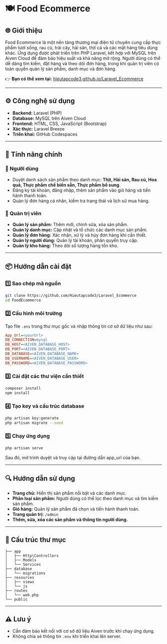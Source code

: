 # 🍽️ Food Ecommerce  
## 🌐 Giới thiệu  
Food Ecommerce là một nền tảng thương mại điện tử chuyên cung cấp thực phẩm tươi sống, rau củ, trái cây, hải sản, thịt cá và các mặt hàng tiêu dùng khác. Ứng dụng được phát triển trên PHP Laravel, kết hợp với MySQL trên Aiven Cloud để đảm bảo hiệu suất và khả năng mở rộng. Người dùng có thể dễ dàng tìm kiếm, đặt hàng và theo dõi đơn hàng, trong khi quản trị viên có toàn quyền quản lý sản phẩm, danh mục và đơn hàng.  

👉 **Bạn có thể xem tại:** [hieutapcode3.github.io/Laravel_Ecommerce](https://hieutapcode3.github.io/Laravel_Ecommerce/)  

---

## ⚙️ Công nghệ sử dụng  
- **Backend:** Laravel (PHP)  
- **Database:** MySQL trên Aiven Cloud  
- **Frontend:** HTML, CSS, JavaScript (Bootstrap)  
- **Xác thực:** Laravel Breeze  
- **Triển khai:** GitHub Codespaces  

---

## 🚀 Tính năng chính  

### 🛒 Người dùng  
- Duyệt danh sách sản phẩm theo danh mục: **Thịt, Hải sản, Rau củ, Hoa quả, Thực phẩm chế biến sẵn, Thực phẩm bổ sung**.  
- Đăng ký tài khoản, đăng nhập, thêm sản phẩm vào giỏ hàng và tiến hành thanh toán.  
- Quản lý đơn hàng cá nhân, kiểm tra trạng thái và lịch sử mua hàng.  

### 🔧 Quản trị viên  
- **Quản lý sản phẩm:** Thêm mới, chỉnh sửa, xóa sản phẩm.  
- **Quản lý danh mục:** Cập nhật và tổ chức các danh mục sản phẩm.  
- **Quản lý đơn hàng:** Xác nhận, xử lý và hủy đơn hàng khi cần thiết.  
- **Quản lý người dùng:** Quản lý tài khoản, phân quyền truy cập.  
- **Quản lý kho hàng:** Theo dõi số lượng hàng tồn kho.  

---

## 📦 Hướng dẫn cài đặt  

### 1️⃣ **Sao chép mã nguồn**  
```sh  
git clone https://github.com/Hieutapcode3/Laravel_Ecommerce  
cd FoodEcommerce  
```

### 2️⃣ **Cấu hình môi trường**  
Tạo file `.env` trong thư mục gốc và nhập thông tin cơ sở dữ liệu như sau:  
```ini  
App_Url=<yourUrl>
DB_CONNECTION=mysql  
DB_HOST=<AIVEN_DATABASE_HOST>  
DB_PORT=<AIVEN_DATABASE_PORT>  
DB_DATABASE=<AIVEN_DATABASE_NAME>  
DB_USERNAME=<AIVEN_DATABASE_USER>  
DB_PASSWORD=<AIVEN_DATABASE_PASSWORD>  
```

### 3️⃣ **Cài đặt các thư viện cần thiết**  
```sh  
composer install  
npm install  
```

### 4️⃣ **Tạo key và cấu trúc database**  
```sh  
php artisan key:generate  
php artisan migrate --seed  
```

### 5️⃣ **Chạy ứng dụng**  
```sh  
php artisan serve  
```
Sau đó, mở trình duyệt và truy cập tại đường dẫn app_url của bạn.

---

## 🔍 Hướng dẫn sử dụng  
- **Trang chủ:** Hiển thị sản phẩm nổi bật và các danh mục.  
- **Phân loại sản phẩm:** Người dùng có thể lọc theo danh mục và tìm kiếm sản phẩm.  
- **Giỏ hàng:** Quản lý sản phẩm đã chọn và tiến hành thanh toán.  
- **Trang quản trị:** `/admin`  
- **Thêm, sửa, xóa các sản phẩm và thông tin người dùng.**  

---

## 📂 Cấu trúc thư mục  
```
├── app
│   ├── Http\Controllers
│   ├── Models
│   └── Services
├── database
│   └── migrations
├── resources
│   ├── views
│   └── js
├── routes
│   └── web.php
└── public
```

---

## ⚠️ Lưu ý  
- Cần đảm bảo kết nối với cơ sở dữ liệu Aiven trước khi chạy ứng dụng.  
- Không chia sẻ thông tin `.env` khi triển khai lên server.  

